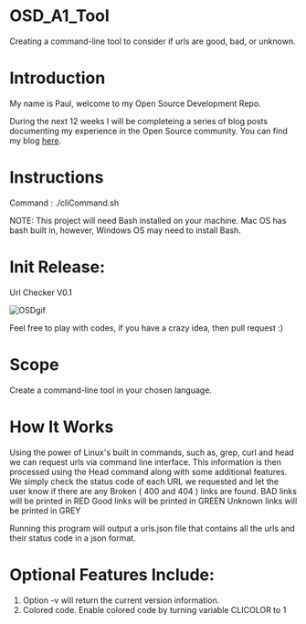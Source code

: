# OSD_A1_Tool
Creating a command-line tool to consider if urls are good, bad, or unknown.

# Introduction

My name is Paul, welcome to my Open Source Development Repo.

During the next 12 weeks I will be completeing a series of blog posts documenting my experience in the Open Source community. 
You can find my blog [here](https://osd600.blogspot.com/).

# Instructions

Command : ./cliCommand.sh <theFile>

NOTE: This project will need Bash installed on your machine. Mac OS has bash built in, however, Windows OS may need to install Bash.
# Init Release:

Url Checker V0.1


![OSDgif](https://user-images.githubusercontent.com/44411777/93946180-9171b200-fd06-11ea-90fe-06c34cbee5c5.gif)




Feel free to play with codes, if you have a crazy idea, then pull request :)

# Scope

Create a command-line tool in your chosen language.

# How It Works

Using the power of Linux's built in commands, such as, grep, curl and head we can request urls via command line interface. This information is then processed using the Head command along with some additional features.
We simply check the status code of each URL we requested and let the user know if there are any Broken ( 400 and 404 ) links are found.
BAD links will be printed in RED
Good links will be printed in GREEN
Unknown links will be printed in GREY

Running this program will output a urls.json file that contains all the urls and their status code in a json format.

# Optional Features Include:

1. Option -v will return the current version information.  
2. Colored code. Enable colored code by turning variable CLICOLOR to 1
